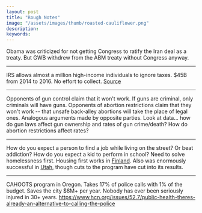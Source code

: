 ```yaml
---
layout: post
title: "Rough Notes"
image: "/assets/images/thumb/roasted-cauliflower.png"
description:
keywords:
---
```


Obama was criticized for not getting Congress to ratify the Iran deal as a treaty. But GWB withdrew from the ABM treaty without Congress anyway.

---

IRS allows almost a million high-income individuals to ignore taxes. $45B from 2014 to 2016. No effort to collect. [Source](https://www.washingtonpost.com/business/economy/2020/06/01/3e872e1a-a425-11ea-bb20-ebf0921f3bbd_story.html)

---

Opponents of gun control claim that it won't work. If guns are criminal, only criminals will have guns. Opponents of abortion restrictions claim that they won't work -- that unsafe back-alley abortions will take the place of legal ones. Analogous arguments made by opposite parties. Look at data... how do gun laws affect gun ownership and rates of gun crime/death? How do abortion restrictions affect rates?

---

How do you expect a person to find a job while living on the street? Or beat addiction? How do you expect a kid to perform in school? Need to solve homelessness first. Housing first works in [Finland](https://scoop.me/housing-first-finland-homelessness/). Also was enormously successful in [Utah](https://www.npr.org/2015/12/10/459100751/utah-reduced-chronic-homelessness-by-91-percent-heres-how), though cuts to the program have cut into its results.

---

CAHOOTS program in Oregon. Takes 17% of police calls with 1% of the budget. Saves the city $8M+ per year. Nobody has ever been seriously injured in 30+ years. 
https://www.hcn.org/issues/52.7/public-health-theres-already-an-alternative-to-calling-the-police
